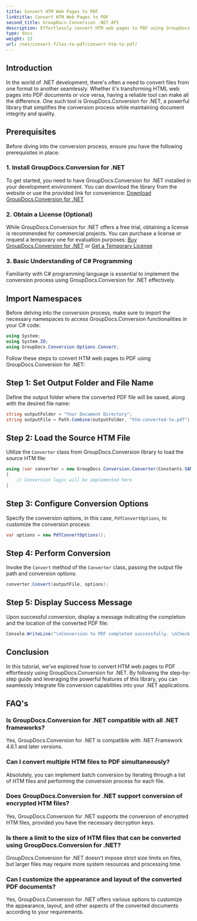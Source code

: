 ```yaml
---
title: Convert HTM Web Pages to PDF
linktitle: Convert HTM Web Pages to PDF
second_title: GroupDocs.Conversion .NET API
description: Effortlessly convert HTM web pages to PDF using GroupDocs.Conversion for .NET. Follow our step-by-step guide for seamless integration into your .NET applications.
type: docs
weight: 23
url: /net/convert-files-to-pdf/convert-htm-to-pdf/
---
```

## Introduction
In the world of .NET development, there's often a need to convert files from one format to another seamlessly. Whether it's transforming HTML web pages into PDF documents or vice versa, having a reliable tool can make all the difference. One such tool is GroupDocs.Conversion for .NET, a powerful library that simplifies the conversion process while maintaining document integrity and quality.
## Prerequisites
Before diving into the conversion process, ensure you have the following prerequisites in place:
### 1. Install GroupDocs.Conversion for .NET
To get started, you need to have GroupDocs.Conversion for .NET installed in your development environment. You can download the library from the website or use the provided link for convenience: [Download GroupDocs.Conversion for .NET](https://releases.groupdocs.com/conversion/net/)
### 2. Obtain a License (Optional)
While GroupDocs.Conversion for .NET offers a free trial, obtaining a license is recommended for commercial projects. You can purchase a license or request a temporary one for evaluation purposes: [Buy GroupDocs.Conversion for .NET](https://purchase.groupdocs.com/buy) or [Get a Temporary License](https://purchase.groupdocs.com/temporary-license/)
### 3. Basic Understanding of C# Programming
Familiarity with C# programming language is essential to implement the conversion process using GroupDocs.Conversion for .NET effectively.

## Import Namespaces
Before delving into the conversion process, make sure to import the necessary namespaces to access GroupDocs.Conversion functionalities in your C# code:
```csharp
using System;
using System.IO;
using GroupDocs.Conversion.Options.Convert;
```

Follow these steps to convert HTM web pages to PDF using GroupDocs.Conversion for .NET:
## Step 1: Set Output Folder and File Name
Define the output folder where the converted PDF file will be saved, along with the desired file name:
```csharp
string outputFolder = "Your Document Directory";
string outputFile = Path.Combine(outputFolder, "htm-converted-to.pdf");
```
## Step 2: Load the Source HTM File
Utilize the `Converter` class from GroupDocs.Conversion library to load the source HTM file:
```csharp
using (var converter = new GroupDocs.Conversion.Converter(Constants.SAMPLE_HTM))
{
    // Conversion logic will be implemented here
}
```
## Step 3: Configure Conversion Options
Specify the conversion options, in this case, `PdfConvertOptions`, to customize the conversion process:
```csharp
var options = new PdfConvertOptions();
```
## Step 4: Perform Conversion
Invoke the `Convert` method of the `Converter` class, passing the output file path and conversion options:
```csharp
converter.Convert(outputFile, options);
```
## Step 5: Display Success Message
Upon successful conversion, display a message indicating the completion and the location of the converted PDF file:
```csharp
Console.WriteLine("\nConversion to PDF completed successfully. \nCheck output in {0}", outputFolder);
```

## Conclusion
In this tutorial, we've explored how to convert HTM web pages to PDF effortlessly using GroupDocs.Conversion for .NET. By following the step-by-step guide and leveraging the powerful features of this library, you can seamlessly integrate file conversion capabilities into your .NET applications.
## FAQ's
### Is GroupDocs.Conversion for .NET compatible with all .NET frameworks?
Yes, GroupDocs.Conversion for .NET is compatible with .NET Framework 4.6.1 and later versions.
### Can I convert multiple HTM files to PDF simultaneously?
Absolutely, you can implement batch conversion by iterating through a list of HTM files and performing the conversion process for each file.
### Does GroupDocs.Conversion for .NET support conversion of encrypted HTM files?
Yes, GroupDocs.Conversion for .NET supports the conversion of encrypted HTM files, provided you have the necessary decryption keys.
### Is there a limit to the size of HTM files that can be converted using GroupDocs.Conversion for .NET?
GroupDocs.Conversion for .NET doesn't impose strict size limits on files, but larger files may require more system resources and processing time.
### Can I customize the appearance and layout of the converted PDF documents?
Yes, GroupDocs.Conversion for .NET offers various options to customize the appearance, layout, and other aspects of the converted documents according to your requirements.
